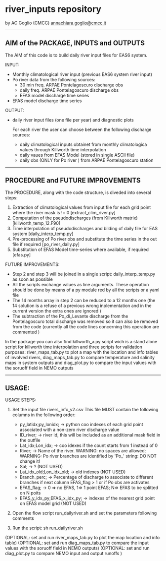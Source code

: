 # river_inputs repository

 by AC Goglio (CMCC)
 annachiara.goglio@cmcc.it

---
## AIM of the PACKAGE, INPUTS and OUTPUTS
 
 The AIM of this code is to build daily river input files for EAS6 system.

 INPUT: 
- Monthly climatological river input (previous EAS6 system river input)
- Po river data from the following sources:
  - 30 min freq. ARPAE Pontelagoscuro discharge obs
  - daily freq. ARPAE Pontelagoscuro discharge obs
  - EFAS model discharge time series
- EFAS model discharge time series
 

 OUTPUT: 

- daily river input files (one file per year) and diagnostic plots 
  
  For each river the user can choose between the following discharge sources:
  - daily climatological inputs obtainet from monthly climatologica values through Killworth time interpolation
  - daily vaues from EFAS Model (stored in single ASCII file)
  - daily obs (ONLY for Po river ) from ARPAE Pontelagoscuro station

---
## PROCEDURE and FUTURE IMPROVEMENTS

 The PROCEDURE, along with the code structure, is diveded into several steps:

 1. Extraction of climatological values from input file for each grid point where the river mask is != 0 [extract_clim_river.py]
 2. Computation of the pseudodischarges (from Killworth matrix) [killworth_temp_12.F90]
 3. Time interpolation of pseudodischarges and bilding of daily file for EAS system [daily_interp_temp.py]
 4. Pre-processing of Po river obs and substitute the time series in the out file if required [po_river_daily.py]
 5. Substitution of EFAS Model time-series where available, if required [efas.py] 

 FUTURE IMPROVEMENTS: 
- Step 2 and step 3 will be joined in a single script: daily_interp_temp.py as soon as possible
- All the scripts exchange values as line arguments. These operation should be done by means of 
                        a py module red by all the scripts or a yaml file
- The 14 months array in step 2 can be reduced to a 12 months one (the 14 solution is a refuse of a previous wrong inplementation 
                        and in the current version the extra ones are ignored )
- The subtraction of the Po_di_Levante discharge from the Pontelagoscuro total discharge was removed so it can also be removed from the code
                        (currently all the code lines concerning this operation are commented ) 
  
 In the package you can also find killworth_a.py script wich is a stand alone script for killworth time interpolation
 and three scripts for validation purposes: river_maps_tab.py to plot a map with the location and info tables of involved rivers,
 diag_maps_tab.py to compare temperature and salinity maps in system outputs
 and diag_plot.py to compare the input values with the soruoff field in NEMO outputs

---
## USAGE:

USAGE STEPS:

 1. Set the input file rivers_info_v2.csv 
    This file MUST contain the following columns in the following order: 
    - py_latidx;py_lonidx;         -> python coo indexes of each grid point associated with a non-zero river discharge value 
    - ID_river;                    -> river id, this will be included as an additional mask field in the outfile 
    - Lat_idx;Lon_idx;             -> coo idexes if the count starts from 1 instead of 0
    - River;                       -> Name of the river. WARNING: no spaces are allowed; WARNING: Po river branches are identified by 'Po_' string: DO NOT change it! 
    - Sal;                         -> ? (NOT USED)
    - Lat_idx_old;Lon_idx_old;     -> old indexes (NOT USED)
    - Branch_perc;                 -> Percentage of discharge to associate to different branches if next column EFAS_flag > 1 or if Po obs are activates
    - EFAS_flag;                   ->  0 => no EFAS, 1=> 1 point EFAS; N=> EFAS to be splitted on N poits
    - EFAS_y_idx_py;EFAS_x_idx_py; -> indexes of the nearest grid point on EFAS model grid (NOT USED)

 2. Open the flow script run_dailyriver.sh and set the parameters following comments  

 3. Run the script: sh run_dailyriver.sh

 (OPTIONAL: set and run river_maps_tab.py to plot the map location and info table)
 (OPTIONAL: set and run diag_maps_tab.py to compare the input values with the soruoff field in NEMO outputs)
 (OPTIONAL: set and run diag_plot.py to compare NEMO input and output runoffs )
